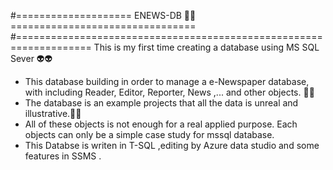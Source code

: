 #==================== ENEWS-DB 📰📰 ================================
#===================================================================
 This is my first time creating a database using MS SQL Sever 👽👽
 - This database building in order to manage a e-Newspaper database,
 with including Reader, Editor, Reporter, News ,... and other objects.
 🎈🎈
 - The database is an example projects that all the data is unreal
 and illustrative.🤸🤸
 - All of these objects is not enough for a real applied purpose. Each
 objects can only be a simple case study for mssql database. 
 - This Databse is writen in T-SQL ,editing by Azure data studio 
 and some features in SSMS .
